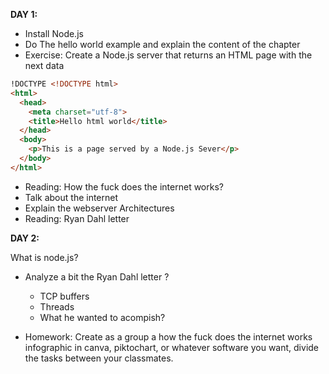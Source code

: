 __DAY 1:__
* Install Node.js
* Do The hello world example and explain the content of the chapter
* Exercise: Create a Node.js server that returns an HTML page with the next data
```html
!DOCTYPE <!DOCTYPE html>
<html>
  <head>
    <meta charset="utf-8">
    <title>Hello html world</title>
  </head>
  <body>
    <p>This is a page served by a Node.js Sever</p>
  </body>
</html>
```
* Reading: How the fuck does the internet works?
* Talk about the internet
* Explain the webserver Architectures
* Reading: Ryan Dahl letter

__DAY 2:__

What is node.js?

* Analyze a bit the Ryan Dahl letter ?
  * TCP buffers
  * Threads
  * What he wanted to acompish?


* Homework: Create as a group a how the fuck does the internet works infographic in canva, piktochart, or whatever software you want, divide the tasks between your classmates.
